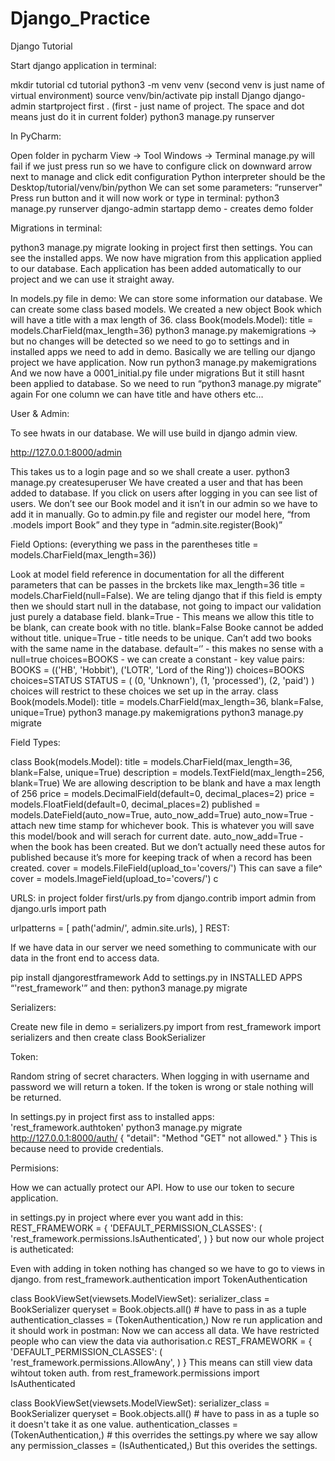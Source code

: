 # Django_Practice
Django Tutorial 

Start django application in terminal:

mkdir tutorial
cd tutorial 
python3 -m venv venv (second venv is just name of virtual environment)
source venv/bin/activate 
pip install Django
django-admin startproject first . (first - just name of project. The space and dot means just do it in current folder)
python3 manage.py runserver

In PyCharm:

Open folder in pycharm
View -> Tool Windows -> Terminal
manage.py will fail if we just press run so we have to configure
click on downward arrow next to manage and click edit configuration
Python interpreter should be the Desktop/tutorial/venv/bin/python
We can set some parameters: “runserver"
Press run button and it will now work or type in terminal: python3 manage.py runserver
django-admin startapp demo - creates demo folder

Migrations in terminal:

python3 manage.py migrate
looking in project first then settings. You can see the installed apps.
We now have migration from this application applied to our database.
Each application has been added automatically to our project and we can use it straight away.

In models.py file in demo:
We can store some information our database. We can create some class based models.
We created a new object Book which will have a title with a max length of 36.
class Book(models.Model):
    title = models.CharField(max_length=36)
python3 manage.py makemigrations -> but no changes will be detected
so we need to go to settings and in installed apps we need to add in demo. Basically we are telling our django project we have application.
Now run python3 manage.py makemigrations
And we now have a 0001_initial.py file under migrations 
But it still hasnt been applied to database.
So we need to run “python3 manage.py migrate” again
For one column we can have title and have others etc…

User & Admin:

To see hwats in our database. We will use build in django admin view. 

http://127.0.0.1:8000/admin 

This takes us to a login page and so we shall create a user.
python3 manage.py createsuperuser
We have created a user and that has been added to database.
If you click on users after logging in you can see list of users. We don’t see our Book model and it isn’t in our admin so we have to add it in manually. 
Go to admin.py file and register our model here, “from .models import Book” and they type in “admin.site.register(Book)”


Field Options:
(everything we pass in the parentheses title = models.CharField(max_length=36))

Look at model field reference in documentation for all the different parameters that can be passes in the brckets like max_length=36
title = models.CharField(null=False). We are teling django that if this field is empty then we should start null in the database, not going to impact our validation just purely a database field.
blank=True - This means we allow this title to be blank, can create book with no title.
blank=False Booke cannot be added without title.
unique=True - title needs to be unique. Can’t add two books with the same name in the database. 
default=‘’ - this makes no sense with a null=true 
choices=BOOKS - we can create a constant - key value pairs: BOOKS = (('HB', 'Hobbit'),   ('LOTR', 'Lord of the Ring'))
choices=BOOKS
choices=STATUS
STATUS = (
    (0, 'Unknown'),
    (1, 'processed'),
    (2, 'paid')
)
choices will restrict to these choices we set up in the array.
class Book(models.Model):
    title = models.CharField(max_length=36, blank=False, unique=True)
python3 manage.py makemigrations
python3 manage.py migrate  

Field Types:

class Book(models.Model):
    title = models.CharField(max_length=36, blank=False, unique=True)
    description = models.TextField(max_length=256, blank=True)
We are allowing description to be blank and have a max length of 256
price = models.DecimalField(default=0, decimal_places=2)
price = models.FloatField(default=0, decimal_places=2)
published = models.DateField(auto_now=True, auto_now_add=True)
auto_now=True - attach new time stamp for whichever book. This is whatever you will save this model/book and will serach for current date.
auto_now_add=True - when the book has been created.
But we don’t actually need these autos for published because it’s more for keeping track of when a record has been created. 
cover = models.FileField(upload_to='covers/')
This can save a file^
cover = models.ImageField(upload_to='covers/')
c

URLS:
in project folder first/urls.py
from django.contrib import admin
from django.urls import path

urlpatterns = [
    path('admin/', admin.site.urls),
]
REST:

If we have data in our server we need something to communicate with our data in the front end to access data.

pip install djangorestframework
Add to settings.py in INSTALLED APPS “'rest_framework'” and then:
python3 manage.py migrate

Serializers:

Create new file in demo = serializers.py
import from rest_framework import serializers and then create class BookSerializer


Token:

Random string of secret characters. When logging in with username and password we will return a token. If the token is wrong or stale nothing will be returned.

In settings.py in project first ass to installed apps: 'rest_framework.authtoken'
python3 manage.py migrate
http://127.0.0.1:8000/auth/
{
    "detail": "Method \"GET\" not allowed."
}
This is because need to provide credentials.


Permisions:

How we can actually protect our API. How to use our token to secure application. 

in settings.py in project where ever you want add in this: REST_FRAMEWORK = {
    'DEFAULT_PERMISSION_CLASSES': (
        'rest_framework.permissions.IsAuthenticated',
    )
}
but now our whole project is autheticated:


Even with adding in token nothing has changed so we have to go to views in django.
from rest_framework.authentication import TokenAuthentication

class BookViewSet(viewsets.ModelViewSet):
    serializer_class = BookSerializer
    queryset = Book.objects.all()
    # have to pass in as a tuple
    authentication_classes = (TokenAuthentication,)
Now re run application and it should work in postman:
Now we can access all data. We have restricted people who can view the data via authorisation.c
REST_FRAMEWORK = {
    'DEFAULT_PERMISSION_CLASSES': (
        'rest_framework.permissions.AllowAny',
    )
}
This means can still view data wihtout token auth.
from rest_framework.permissions import IsAuthenticated

class BookViewSet(viewsets.ModelViewSet):
    serializer_class = BookSerializer
    queryset = Book.objects.all()
    # have to pass in as a tuple so it doesn't take it as one value.
    authentication_classes = (TokenAuthentication,)
    # this overrides the settings.py where we say allow any
    permission_classes = (IsAuthenticated,)
But this overides the settings. 


